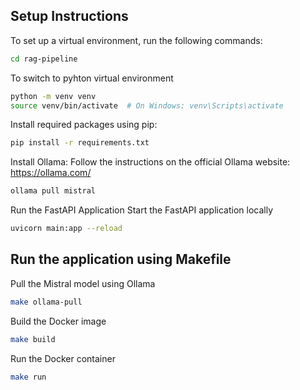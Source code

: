 

## Setup Instructions

To set up a virtual environment, run the following commands:
```bash
cd rag-pipeline
```
To switch to pyhton virtual environment

```bash
python -m venv venv
source venv/bin/activate  # On Windows: venv\Scripts\activate
```
Install required packages using pip:
```bash
pip install -r requirements.txt
```

Install Ollama: Follow the instructions on the official Ollama website: https://ollama.com/
```bash
ollama pull mistral
```
Run the FastAPI Application
Start the FastAPI application locally
```bash
uvicorn main:app --reload
```

## Run the application using Makefile
Pull the Mistral model using Ollama
```bash
make ollama-pull
```
Build the Docker image
```bash
make build
```
Run the Docker container
```bash
make run
```

